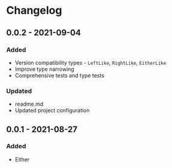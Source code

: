 # Changelog

## 0.0.2 - 2021-09-04

### Added

- Version compatibility types - `LeftLike`, `RightLike`, `EitherLike`
- Improve type narrowing
- Comprehensive tests and type tests

### Updated

- readme.md
- Updated project configuration

## 0.0.1 - 2021-08-27

### Added

- Either
